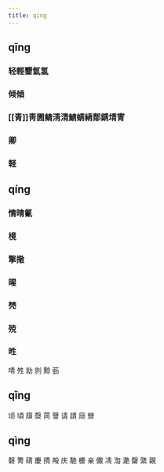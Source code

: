 ```yaml
---
title: qing
---
```


## qīng
### 轻輕鑋氫氢
### 倾傾
### [[青]]靑圊鲭淸清鯖蜻綪郬錆埥寈
### 卿
### 軽
## qíng
### 情晴氰
### 樈
### 擎擏
### 暒
### 棾
### 殑
### 甠

啨
夝
勍
剠
黥
葝
## qǐng
顷
頃
廎
漀
苘
謦
请
請
庼
檾
## qìng
磬
箐
碃
慶
掅
殸
庆
靘
櫦
亲
儬
凊
渹
濪
罄
綮
親
